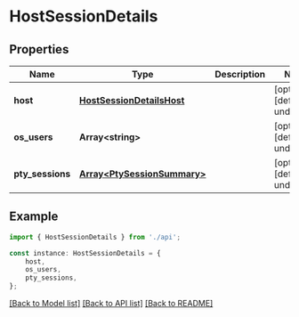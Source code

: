 # HostSessionDetails


## Properties

Name | Type | Description | Notes
------------ | ------------- | ------------- | -------------
**host** | [**HostSessionDetailsHost**](HostSessionDetailsHost.md) |  | [optional] [default to undefined]
**os_users** | **Array&lt;string&gt;** |  | [optional] [default to undefined]
**pty_sessions** | [**Array&lt;PtySessionSummary&gt;**](PtySessionSummary.md) |  | [optional] [default to undefined]

## Example

```typescript
import { HostSessionDetails } from './api';

const instance: HostSessionDetails = {
    host,
    os_users,
    pty_sessions,
};
```

[[Back to Model list]](../README.md#documentation-for-models) [[Back to API list]](../README.md#documentation-for-api-endpoints) [[Back to README]](../README.md)
